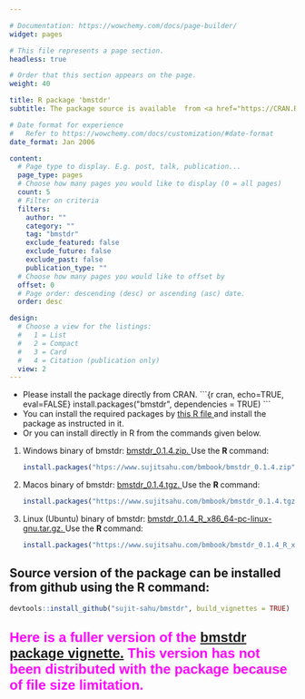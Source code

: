 ```yaml
---

# Documentation: https://wowchemy.com/docs/page-builder/
widget: pages

# This file represents a page section.
headless: true

# Order that this section appears on the page.
weight: 40

title: R package 'bmstdr'
subtitle: The package source is available  from <a href="https://CRAN.R-project.org/package=bmstdr"> CRAN  </a> and <a href="https://github.com/sujit-sahu/bmstdr/"> github.  </a>

# Date format for experience
#   Refer to https://wowchemy.com/docs/customization/#date-format
date_format: Jan 2006

content:
  # Page type to display. E.g. post, talk, publication...
  page_type: pages
  # Choose how many pages you would like to display (0 = all pages)
  count: 5
  # Filter on criteria
  filters:
    author: ""
    category: ""
    tag: "bmstdr"
    exclude_featured: false
    exclude_future: false
    exclude_past: false
    publication_type: ""
  # Choose how many pages you would like to offset by
  offset: 0
  # Page order: descending (desc) or ascending (asc) date.
  order: desc

design:
  # Choose a view for the listings:
  #   1 = List
  #   2 = Compact
  #   3 = Card
  #   4 = Citation (publication only)
  view: 2
---
```



<ul>
<li> Please install the package directly from CRAN.
```{r cran, echo=TRUE, eval=FALSE}
install.packages("bmstdr", dependencies = TRUE)
```

<li> You can install the required packages by  <a href="/bmbook/install-bmstdr.R"> this R file </a> and install the package as instructed in it.
<li> Or you can install directly  in R from the commands given  below.
</ul>


<ol>
<li> Windows binary of bmstdr:   <a href="/bmbook/bmstdr_0.1.4.zip">  bmstdr_0.1.4.zip. </a> Use the <b> R </b> command:


```r
install.packages("htps://www.sujitsahu.com/bmbook/bmstdr_0.1.4.zip", repos=NULL)
```

<li> Macos binary of bmstdr:  <a href="https://www.sujitsahu.com/bmbook/bmstdr_0.1.4.tgz">  bmstdr_0.1.4.tgz. </a> Use the <b> R </b>  command:



```r
install.packages("https://www.sujitsahu.com/bmbook/bmstdr_0.1.4.tgz", repos=NULL)
```

<li> Linux (Ubuntu) binary of bmstdr:
<a href="bmstdr_0.1.1_R_x86_64-pc-linux-gnu.tar.gz"> bmstdr_0.1.4_R_x86_64-pc-linux-gnu.tar.gz.  </a>Use the <b> R </b>  command:



```r
install.packages("https://www.sujitsahu.com/bmbook/bmstdr_0.1.4_R_x86_64-pc-linux-gnu.tar.gz", repos=NULL)
```

</ol>

<h2>
 Source version of the package can be installed from github using the <b> R </b> command:
</h2>


```r
devtools::install_github("sujit-sahu/bmstdr", build_vignettes = TRUE)
```


<h2>
<font color="#FF00FF" face="arial" size="5"> Here is a fuller version of the   <a href="/bmbook/bmstdr-full_vignette.html"> bmstdr package vignette.</a> This version has not been distributed with the package because of file size limitation. </font>
</h2>

